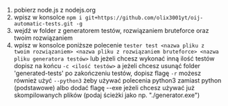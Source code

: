 1. pobierz node.js z nodejs.org
2. wpisz w konsolce `npm i git+https://github.com/olix3001yt/oij-automatic-tests.git -g`
3. wejdź w folder z generatorem testów, rozwiązaniem bruteforce oraz twoim rozwiązaniem
4. wpisz w konsolce poniższe polecenie
`tester test <nazwa pliku z twoim rozwiązaniem> <nazwa pliku z rozwiązaniem bruteforce> <nazwa pliku generatora testów>`
lub jeżeli chcesz wykonać inną ilość testów dopisz na końcu `-c <ilość testów>`
a jeżeli chcesz usunąć folder 'generated-tests' po zakończeniu testów, dopisz flagę `-r`
możesz również użyć `--python3` żeby używać polecenia python3 zamiast python (podstawowe)
albo dodać flagę --exe jeżeli chcesz używać już skompilowanych plików (podaj ścieżki jako np. "./generator.exe")